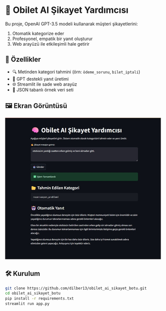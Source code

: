 # 🧠 Obilet AI Şikayet Yardımcısı

Bu proje, OpenAI GPT-3.5 modeli kullanarak müşteri şikayetlerini:
1. Otomatik kategorize eder
2. Profesyonel, empatik bir yanıt oluşturur
3. Web arayüzü ile etkileşimli hale getirir

## 🚀 Özellikler

- 🔍 Metinden kategori tahmini (örn: `ödeme_sorunu`, `bilet_iptali`)
- 🤖 GPT destekli yanıt üretimi
- 🌐 Streamlit ile sade web arayüz
- 📂 JSON tabanlı örnek veri seti

## 🖼 Ekran Görüntüsü

![Screenshot](obiletAiyardimci.jpg)

## 🛠 Kurulum

```bash
git clone https://github.com/dilber13/obilet_ai_sikayet_botu.git
cd obilet_ai_sikayet_botu
pip install -r requirements.txt
streamlit run app.py
